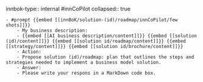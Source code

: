 innbok-type:: internal
#innCoPilot
collapsed:: true

	- #prompt {{embed [[innBoK/solution-(id)/roadmap/innCoPilot/few shots]]}}
		- My business description:
		- {{embed [[AI business description/content]]}} {{embed [[solution (id)/content]]}} {{embed [[solution id/roadmap/content]]}} {{embed [[strategy/content]]}} {{embed [[solution id/brochure/content]]}}
		- Action:
		- Propose solution (id)/roadmap: plan that outlines the steps and strategies needed to implement a business model solution.
		- Answer:
		- Please write your respons in a MarkDown code box.